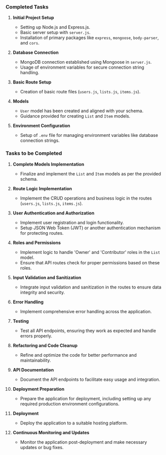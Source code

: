 ### Completed Tasks
1. **Initial Project Setup**
   - Setting up Node.js and Express.js.
   - Basic server setup with `server.js`.
   - Installation of primary packages like `express`, `mongoose`, `body-parser`, and `cors`.

2. **Database Connection**
   - MongoDB connection established using Mongoose in `server.js`.
   - Usage of environment variables for secure connection string handling.

3. **Basic Route Setup**
   - Creation of basic route files (`users.js`, `lists.js`, `items.js`).

4. **Models**
   - `User` model has been created and aligned with your schema.
   - Guidance provided for creating `List` and `Item` models.

5. **Environment Configuration**
   - Setup of `.env` file for managing environment variables like database connection strings.

### Tasks to be Completed
1. **Complete Models Implementation**
   - Finalize and implement the `List` and `Item` models as per the provided schema.

2. **Route Logic Implementation**
   - Implement the CRUD operations and business logic in the routes (`users.js`, `lists.js`, `items.js`).

3. **User Authentication and Authorization**
   - Implement user registration and login functionality.
   - Setup JSON Web Token (JWT) or another authentication mechanism for protecting routes.

4. **Roles and Permissions**
   - Implement logic to handle 'Owner' and 'Contributor' roles in the `List` model.
   - Ensure that API routes check for proper permissions based on these roles.

5. **Input Validation and Sanitization**
   - Integrate input validation and sanitization in the routes to ensure data integrity and security.

6. **Error Handling**
   - Implement comprehensive error handling across the application.

7. **Testing**
   - Test all API endpoints, ensuring they work as expected and handle errors properly.

8. **Refactoring and Code Cleanup**
   - Refine and optimize the code for better performance and maintainability.

9. **API Documentation**
   - Document the API endpoints to facilitate easy usage and integration.

10. **Deployment Preparation**
    - Prepare the application for deployment, including setting up any required production environment configurations.

11. **Deployment**
    - Deploy the application to a suitable hosting platform.

12. **Continuous Monitoring and Updates**
    - Monitor the application post-deployment and make necessary updates or bug fixes.